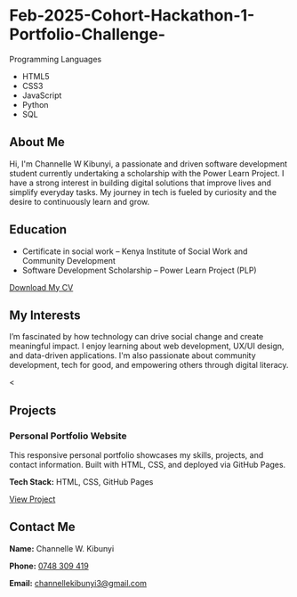 # Feb-2025-Cohort-Hackathon-1-Portfolio-Challenge-

<setion id="languages">
  <h2c>Programming Languages</h2>
  <ul>
    <li>HTML5</li>
    <li>CSS3</li>
    <li>JavaScript</li>
    <li>Python</li>
    <li>SQL</li>
  </ul>
</section>

<section id="about">
  <h2>About Me</h2>
  <p>Hi, I'm Channelle W Kibunyi, a passionate and driven software development student currently undertaking a scholarship with the Power Learn Project. I have a strong interest in building digital solutions that improve lives and simplify everyday tasks. My journey in tech is fueled by curiosity and the desire to continuously learn and grow.</p>
</section>

<section id="education">
  <h2>Education</h2>
  <ul>
    <li> Certificate in social work – Kenya Institute of Social Work and Community Development</li>
    <li>Software Development Scholarship – Power Learn Project (PLP)</li>
  </ul>
  <a href=https://www.canva.com/design/DAGokCXQZOk/A7nJ8zulIiTR49IgQm83tQ/edit?utm_content=DAGokCXQZOk&utm_campaign=designshare&utm_medium=link2&utm_source=sharebutton"" download>Download My CV</a>
</section>

<section id="interests">
  <h2>My Interests</h2>
  <p>I’m fascinated by how technology can drive social change and create meaningful impact. I enjoy learning about web development, UX/UI design, and data-driven applications. I'm also passionate about community development, tech for good, and empowering others through digital literacy.</p>
</section>

<<section id="projects">
  <h2>Projects</h2>

  <!-- Example project -->
  <div class="project">
    <h3>Personal Portfolio Website</h3>
    <p>This responsive personal portfolio showcases my skills, projects, and contact information. Built with HTML, CSS, and deployed via GitHub Pages.</p>
    <p><strong>Tech Stack:</strong> HTML, CSS, GitHub Pages</p>
    <a href="https://github.com/channelle005/portfolio" target="_blank">View Project</a>
  </div>

  <!-- Add more projects below following the same structure -->
  <!--
  <div class="project">
    <h3>Project Title</h3>
    <p>Brief description of the project and what it does.</p>
    <p><strong>Tech Stack:</strong> Tech1, Tech2, Tech3</p>
    <a href="" target="_blank">View Project</a>
  </div>
  -->
</section>


<section id="contact">
  <h2>Contact Me</h2>
  <p><strong>Name:</strong> Channelle W. Kibunyi</p>
  <p><strong>Phone:</strong> <a href="tel:+254748309419">0748 309 419</a></p>
  <p><strong>Email:</strong> <a href="mailto:channellekibunyi3@gmail.com">channellekibunyi3@gmail.com</a></p>
</section>
